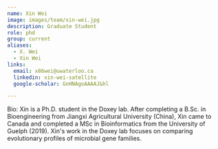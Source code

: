 ```yaml
---
name: Xin Wei
image: images/team/xin-wei.jpg
description: Graduate Student
role: phd
group: current
aliases:
  - X. Wei
  - Xin Wei
links:
  email: x86wei@uwaterloo.ca
  linkedin: xin-wei-satellite
  google-scholar: GnHNAgoAAAAJ&hl

---
```


Bio: Xin is a Ph.D. student in the Doxey lab. After completing a B.Sc. in Bioengineering from Jiangxi Agricultural University (China), Xin came to Canada and completed a MSc in Bioinformatics from the University of Guelph (2019). Xin's work in the Doxey lab focuses on comparing evolutionary profiles of microbial gene families.
